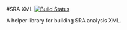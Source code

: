 #SRA XML
[![Build Status](https://travis-ci.org/FAANG/sra_xml.svg)](https://travis-ci.org/FAANG/sra_xml)

A helper library for building SRA analysis XML.